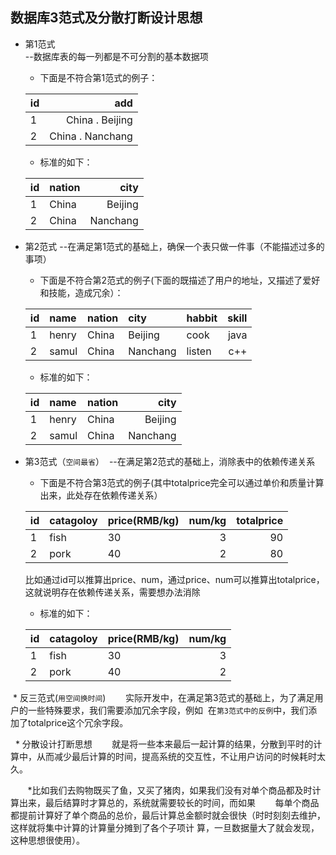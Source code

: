 ## 数据库3范式及分散打断设计思想

* 第1范式    
  --数据库表的每一列都是不可分割的基本数据项
  
  
  *  下面是不符合第1范式的例子：
  
  | id  | add               |
  | :---|             ----: |
  | 1   | China . Beijing   |
  | 2   | China . Nanchang  |
  
  *  标准的如下：
  
  | id  | nation | city     |
  | :---| :----- |    ----: |
  | 1   | China  | Beijing  |
  | 2   | China  | Nanchang |
  
* 第2范式
  --在满足第1范式的基础上，确保一个表只做一件事（不能描述过多的事项）
  
  *  下面是不符合第2范式的例子(下面的既描述了用户的地址，又描述了爱好和技能，造成冗余）：
  
  |id|name|nation|city|habbit|skill|
  |:----|:----|:-----|:----|:----|----:|
  |1|henry|China|Beijing|cook|java|
  |2|samul|China|Nanchang|listen|c++|
  
   *  标准的如下：
    
  |id|name|nation|city|
  |:----|:----|:-----|----:|
  |1|henry|China|Beijing|
  |2|samul|China|Nanchang|
    
  
  
* 第3范式（` 空间最省 `）
  --在满足第2范式的基础上，消除表中的依赖传递关系
  
  *  下面是不符合第3范式的例子(其中totalprice完全可以通过单价和质量计算出来，此处存在依赖传递关系）
  
  |id|catagoloy|price(RMB/kg)|num/kg|totalprice|
  |:----|:----|:-----|----:|----:|
  |1|fish|30|3|90|
  |2|pork|40|2|80|
  
  比如通过id可以推算出price、num，通过price、num可以推算出totalprice，这就说明存在依赖传递关系，需要想办法消除
  
  *  标准的如下：
  
  |id|catagoloy|price(RMB/kg)|num/kg|
  |:----|:----|:-----|----:|
  |1|fish|30|3|
  |2|pork|40|2|
  
  * 反三范式(` 用空间换时间 `)
        实际开发中，在满足第3范式的基础上，为了满足用户的一些特殊要求，我们需要添加冗余字段，例如
  在` 第3范式中的反例 `中，我们添加了totalprice这个冗余字段。
  
   * 分散设计打断思想
        就是将一些本来最后一起计算的结果，分散到平时的计算中，从而减少最后计算的时间，提高系统的交互性，不让用户访问的时候耗时太久。
        
        *比如我们去购物既买了鱼，又买了猪肉，如果我们没有对单个商品都及时计算出来，最后结算时才算总的，系统就需要较长的时间，而如果
        每单个商品都提前计算好了单个商品的总价，最后计算总金额时就会很快（时时刻刻去维护，这样就将集中计算的计算量分摊到了各个子项计
        算，一旦数据量大了就会发现，这种思想很使用）。
        
        
        
  
  
